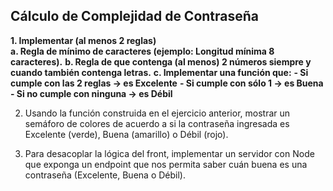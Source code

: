 ## Cálculo de Complejidad de Contraseña

**1. Implementar (al menos 2 reglas)**                                              
    **a. Regla de mínimo de caracteres (ejemplo: Longitud mínima 8 caracteres).**
    **b. Regla de que contenga (al menos) 2 números siempre y cuando también contenga letras.**
    **c. Implementar una función que:**
    **- Si cumple con las 2 reglas → es Excelente**
    **- Si cumple con sólo 1 → es Buena**
    **- Si no cumple con ninguna → es Débil**

2. Usando la función construida en el ejercicio anterior, mostrar un semáforo de colores de acuerdo a si la contraseña ingresada es Excelente (verde), Buena (amarillo) o Débil (rojo).

3. Para desacoplar la lógica del front, implementar un servidor con Node que exponga un endpoint que nos permita saber cuán buena es una contraseña (Excelente, Buena o Débil).
